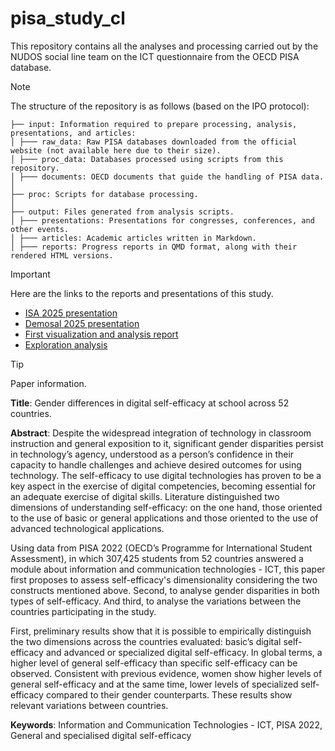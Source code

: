 # pisa_study_cl

This repository contains all the analyses and processing carried out by the NUDOS social line team on the ICT questionnaire from the OECD PISA database. 



> [!NOTE]  
> The structure of the repository is as follows (based on the IPO protocol):



```
├── input: Information required to prepare processing, analysis, presentations, and articles:
│ ├─── raw_data: Raw PISA databases downloaded from the official website (not available here due to their size).
│ ├─── proc_data: Databases processed using scripts from this repository.
│ ├─── documents: OECD documents that guide the handling of PISA data.
│
├── proc: Scripts for database processing.
│
├── output: Files generated from analysis scripts.
│ ├─── presentations: Presentations for congresses, conferences, and other events.
│ ├─── articles: Academic articles written in Markdown.
│ ├─── reports: Progress reports in QMD format, along with their rendered HTML versions.
```



> [!IMPORTANT]  
> Here are the links to the reports and presentations of this study.

- [ISA 2025 presentation](https://milenio-nudos.github.io/pisa_study_cl/output/presentations/isa2025/docs.html)
- [Demosal 2025 presentation](https://milenio-nudos.github.io/pisa_study_cl/output/presentations/demosal_2025/docs.html)
- [First visualization and analysis report](https://milenio-nudos.github.io/pisa_study_cl/output/reports/Analisis.html)
- [Exploration analysis](https://milenio-nudos.github.io/pisa_study_cl/output/reports/NUDOS_PISA_explora.html)



> [!TIP]
> Paper information.



**Title**: Gender differences in digital self-efficacy at school across 52 countries. 

**Abstract**: Despite the widespread integration of technology in classroom instruction and general exposition to it, significant gender disparities persist in technology’s agency, understood as a person’s confidence in their capacity to handle challenges and achieve desired outcomes for using technology. The self-efficacy to use digital technologies has proven to be a key aspect in the exercise of digital competencies, becoming essential for an adequate exercise of digital skills. Literature distinguished two dimensions of understanding self-efficacy: on the one hand, those oriented to the use of basic or general applications and those oriented to the use of advanced technological applications.

Using data from PISA 2022 (OECD’s Programme for International Student Assessment), in which 307,425 students from 52 countries answered a module about information and communication technologies - ICT, this paper first proposes to assess self-efficacy's dimensionality considering the two constructs mentioned above. Second, to analyse gender disparities in both types of self-efficacy. And third, to analyse the variations between the countries participating in the study.

First, preliminary results show that it is possible to empirically distinguish the two dimensions across the countries evaluated: basic’s digital self-efficacy and advanced or specialized digital self-efficacy. In global terms, a higher level of general self-efficacy than specific self-efficacy can be observed. Consistent with previous evidence, women show higher levels of general self-efficacy and at the same time, lower levels of specialized self-efficacy compared to their gender counterparts. These results show relevant variations between countries.


**Keywords**: Information and Communication Technologies - ICT, PISA 2022, General and specialised digital self-efficacy
